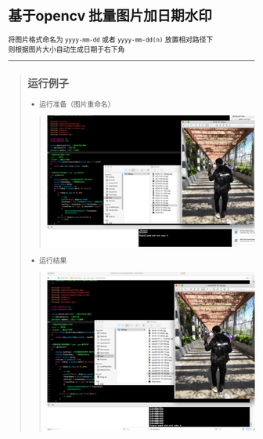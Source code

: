 # 基于opencv 批量图片加日期水印
将图片格式命名为 `yyyy-mm-dd` 或者 `yyyy-mm-dd(n)` 放置相对路径下 <br/>
则根据图片大小自动生成日期于右下角<br/>
***
> ## 运行例子
> * 运行准备（图片重命名）
>  >![操作前](https://github.com/122537067/WaterMakrForOpenCV/blob/master/image/before.png)
> * 运行结果
>  >![操作后](https://github.com/122537067/WaterMakrForOpenCV/blob/master/image/after.png)
